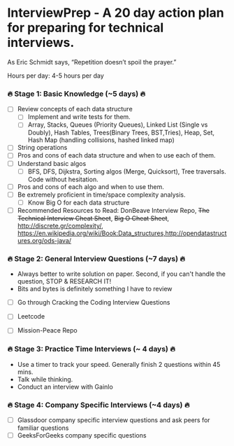 # InterviewPrep - A 20 day action plan for preparing for technical interviews. 

As Eric Schmidt says, “Repetition doesn’t spoil the prayer.” 

Hours per day: 4-5 hours per day

### :fire: Stage 1: Basic Knowledge (~5 days) :fire:
- [ ] Review concepts of each data structure
    - [ ] Implement and write tests for them.   
    - [ ] Array, Stacks, Queues (Priority Queues), Linked List (Single vs Doubly), Hash Tables, Trees(Binary Trees, BST,Tries), Heap, Set, Hash Map (handling collisions, hashed linked map)
- [ ] String operations
- [ ] Pros and cons of each data structure and when to use each of them. 
- [ ] Understand basic algos
    - [ ] BFS, DFS, Dijkstra, Sorting algos (Merge, Quicksort), Tree traversals. Code without hesitation.    
- [ ] Pros and cons of each algo and when to use them. 
- [ ] Be extremely proficient in time/space complexity analysis. 
    - [ ] Know Big O for each data structure   
- [ ] Recommended Resources to Read: DonBeave Interview Repo, ~~The Technical Interview Cheat Sheet~~, ~~Big O Cheat Sheet~~, http://discrete.gr/complexity/, https://en.wikipedia.org/wiki/Book:Data_structures,http://opendatastructures.org/ods-java/

### :fire: Stage 2: General Interview Questions (~7 days) :fire:
- Always better to write solution on paper. Second, if you can't handle the question, STOP & RESEARCH IT! 
- Bits and bytes is definitely something I have to review
- [ ] Go through Cracking the Coding Interview Questions
- [ ] Leetcode
- [ ] Mission-Peace Repo


### :fire: Stage 3: Practice Time Interviews (~ 4 days) :fire:
- Use a timer to track your speed. Generally finish 2 questions within 45 mins. 
- Talk while thinking. 
- Conduct an interview with Gainlo 

### :fire: Stage 4: Company Specific Interviews (~4 days) :fire:
- [ ] Glassdoor company specific interview questions and ask peers for familiar questions
- [ ] GeeksForGeeks company specific questions 

